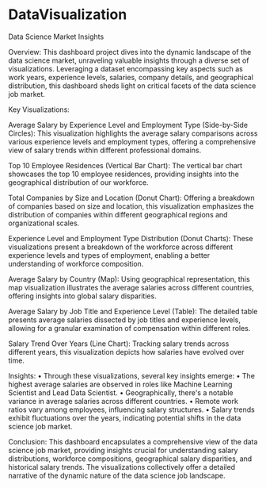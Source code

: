 # DataVisualization
Data Science Market Insights

Overview:
This dashboard project dives into the dynamic landscape of the data science market, unraveling valuable insights through a diverse set of visualizations. Leveraging a dataset encompassing key aspects such as work years, experience levels, salaries, company details, and geographical distribution, this dashboard sheds light on critical facets of the data science job market.

Key Visualizations:

Average Salary by Experience Level and Employment Type (Side-by-Side Circles): This visualization highlights the average salary comparisons across various experience levels and employment types, offering a comprehensive view of salary trends within different professional domains.

Top 10 Employee Residences (Vertical Bar Chart): The vertical bar chart showcases the top 10 employee residences, providing insights into the geographical distribution of our workforce.

Total Companies by Size and Location (Donut Chart): Offering a breakdown of companies based on size and location, this visualization emphasizes the distribution of companies within different geographical regions and organizational scales.

Experience Level and Employment Type Distribution (Donut Charts): These visualizations present a breakdown of the workforce across different experience levels and types of employment, enabling a better understanding of workforce composition.

Average Salary by Country (Map): Using geographical representation, this map visualization illustrates the average salaries across different countries, offering insights into global salary disparities.

Average Salary by Job Title and Experience Level (Table): The detailed table presents average salaries dissected by job titles and experience levels, allowing for a granular examination of compensation within different roles.

Salary Trend Over Years (Line Chart): Tracking salary trends across different years, this visualization depicts how salaries have evolved over time.



Insights:
•	Through these visualizations, several key insights emerge:
•	The highest average salaries are observed in roles like Machine Learning Scientist and Lead Data Scientist.
•	Geographically, there's a notable variance in average salaries across different countries.
•	Remote work ratios vary among employees, influencing salary structures.
•	Salary trends exhibit fluctuations over the years, indicating potential shifts in the data science job market.

Conclusion:
This dashboard encapsulates a comprehensive view of the data science job market, providing insights crucial for understanding salary distributions, workforce compositions, geographical salary disparities, and historical salary trends. The visualizations collectively offer a detailed narrative of the dynamic nature of the data science job landscape.
